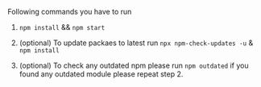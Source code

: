 Following commands you have to run

1. `npm install` && `npm start`


2. (optional) To update packaes to latest run
`npx npm-check-updates -u` & `npm install`

3. (optional) To check any outdated npm please run `npm outdated` if you found any outdated module please repeat step 2.
